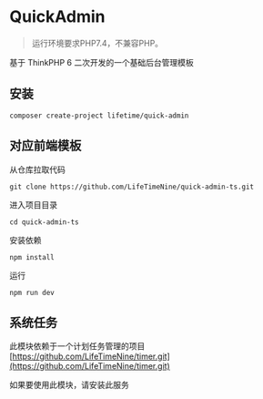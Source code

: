 QuickAdmin
===============

> 运行环境要求PHP7.4，不兼容PHP。

基于 ThinkPHP 6 二次开发的一个基础后台管理模板

## 安装

~~~
composer create-project lifetime/quick-admin
~~~

## 对应前端模板

从仓库拉取代码
~~~
git clone https://github.com/LifeTimeNine/quick-admin-ts.git
~~~

进入项目目录
~~~
cd quick-admin-ts
~~~

安装依赖
~~~
npm install
~~~

运行
~~~
npm run dev
~~~

## 系统任务
此模块依赖于一个计划任务管理的项目[https://github.com/LifeTimeNine/timer.git](https://github.com/LifeTimeNine/timer.git)

如果要使用此模块，请安装此服务